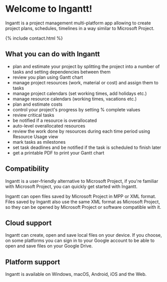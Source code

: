 # Welcome to Ingantt!

Ingantt is a project management multi-platform app allowing to create project plans, schedules, timelines in a way similar to Microsoft Project.

{% include contact.html %}

## What you can do with Ingantt

- plan and estimate your project by splitting the project into a number of tasks and setting dependencies between them
- review you plan using Gantt chart
- manage project resources (work, material or cost) and assign them to tasks
- manage project calendars (set working times, add holidays etc.)
- manage resource calendars (working times, vacations etc.)
- plan and estimate costs
- control your project's progress by setting % complete values
- review critical tasks
- be notified if a resource is overallocated
- auto-level overallocated resources
- review the work done by resources during each time period using Resource Usage view
- mark tasks as milestones
- set task deadlines and be notified if the task is scheduled to finish later
- get a printable PDF to print your Gantt chart

## Compatibility

Ingantt is a user-friendly alternative to Microsoft Project, if you're familiar with Microsoft Project, you can quickly get started with Ingantt.

Ingantt can open files saved by Microsoft Project in MPP or XML format. Files saved by Ingantt also use the same XML format as Microsoft Project, so they can be opened by Microsoft Project or software compatible with it.

## Cloud support

Ingantt can create, open and save local files on your device. If you choose, on some platforms you can sign in to your Google account to be able to open and save files on your Google Drive.

## Platform support

Ingantt is available on Windows, macOS, Android, iOS and the Web.

